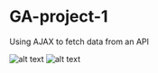 # GA-project-1
Using AJAX to fetch data from an API 

![alt text](/images/pic1)
![alt text](/images/pic2)